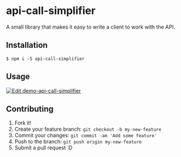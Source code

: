 # api-call-simplifier

A small library that makes it easy to write a client to work with the API.

## Installation

```shell
$ npm i -S api-call-simplifier
```

## Usage

[![Edit demo-api-call-simplifier](https://codesandbox.io/static/img/play-codesandbox.svg)](https://codesandbox.io/s/vibrant-noyce-wpgg7?fontsize=14&hidenavigation=1&module=%2Fcore%2Fapi.js&theme=dark&view=editor)

## Contributing

1. Fork it!
2. Create your feature branch: `git checkout -b my-new-feature`
3. Commit your changes: `git commit -am 'Add some feature'`
4. Push to the branch: `git push origin my-new-feature`
5. Submit a pull request :D

[comment]: <> (## History)

[comment]: <> (TODO: Write history)

[comment]: <> (## Credits)

[comment]: <> (TODO: Write credits)

[comment]: <> (## License)

[comment]: <> (TODO: Write license)